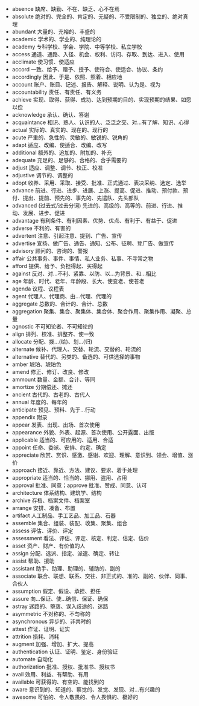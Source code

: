 - absence 缺席、缺勤、不在、缺乏、心不在焉
- absolute 绝对的、完全的、肯定的、无疑的、不受限制的、独立的、绝对真理
- abundant 大量的、充裕的、丰盛的
- academic 学术的、学业的、纯理论的
- academy 专科学校、学会、学院、中等学校、私立学校
- access 通道、通路、入径、机会、权利、访问、存取、到达、进入、使用
- acclimate 使习惯、使适应
- accord 一致、给予、赠予、授予、使符合、使适合、协议、条约
- accordingly 因此、于是、依照、照着、相应地
- account 账户、账目、记述、报告、解释、说明、认为是、视为
- accountability 责任、有责任、有义务
- achieve 实现、取得、获得、成功、达到预期的目的、实现预期的结果、如愿以偿
- acknowledge 承认、确认、答谢
- acquaintance 相识、熟人、认识的人、泛泛之交、对...有了解、知识、心得
- actual 实际的、真实的、现在的、现行的
- acute 严重的、急性的、灵敏的、敏锐的、锐角的
- adapt 适应、改编、使适合、改编、改写
- additional 额外的、追加的、附加的、补充
- adequate 充足的、足够的、合格的、合乎需要的
- adjust 适应、调整、调节、校正、校准
- adjustive 调节的、调整的
- adopt 收养、采用、采取、接受、批准、正式通过、表决采纳、选定、选举
- advance 前进、行进、进步、进展、上涨、提高、促进、推动、预付款、预付、提出、提前、预先的、事先的、先遣队、先头部队
- advanced (过去式/过去分词) 先进的、高级的、高等的、前进、行进、推动、发展、进步、促进
- advantage 有利条件、有利因素、优势、优点、有利于、有益于、促进
- adverse 不利的、有害的
- advertent 注意、引起注意、提到、广告、宣传
- advertise 宣扬、做广告、通告、通知、公布、征聘、登广告、做宣传
- advisory 顾问的、咨询的、警报
- affair 公共事务、事件、事情、私人业务、私事、不寻常之物
- afford 提供、给予、负担得起、买得起
- against 反对、对...不利、紧靠、以防、以...为背景、和...相比
- age 年龄、时代、老年、年龄段、长大、使变老、使苍老
- agenda 议程、议程表
- agent 代理人、代理商、由...代理、代理的
- aggregate 总数的、合计的、合计、总数
- aggregation 聚集、集合、聚集体、集合体、聚合作用、聚集作用、凝聚、总量
- agnostic 不可知论者、不可知论的
- align 排列、校准、排整齐、使一致
- allocate 分配、拨...(给)、划...(归)
- alternate 候补、代理人、交替、轮流、交替的、轮流的
- alternative 替代的、另类的、备选的、可供选择的事物
- amber 琥珀、琥珀色
- amend 修正、修订、改良、修改
- ammount 数量、金额、合计、等同
- amortize 分期偿还、摊还
- ancient 古代的、古老的、古代人
- annual 年度的、每年的
- anticipate 预见、预料、先于...行动
- appendix 附录
- appear 发表、出现、出场、首次使用
- appearance 外貌、外表、起源、首次使用、公开露面、出版
- applicable 适当的、可应用的、适用、合适
- appoint 任命、委派、安排、约定、确定
- appreciate 欣赏、赏识、感激、感谢、欢迎、理解、意识到、领会、增值、涨价
- approach 接近、靠近、方法、建议、要求、着手处理
- appropriate 适当的、恰当的、挪用、盗用、占用
- approval 批准、同意；approve 批准、赞成、同意、认可
- architecture 体系结构、建筑学、结构
- archive 存档、档案文件、档案室
- arrange 安排、凑备、布置
- artifact 人工制品、手工艺品、加工品、石器
- assemble 集合、组装、装配、收集、聚集、组合
- assess  评估、评价、评定
- assessment 看法、评估、评定、核定、判定、估定、估价
- asset 资产、财产、有价值的人
- assign 分配、选派、指定、派遣、确定、转让
- assist 帮助、援助
- assistant 助手、助理、助理的、辅助的、副的
- associate 联合、联想、联系、交往、非正式的、准的、副的、伙伴、同事、合伙人
- assumption 假定、假设、承担、担任
- assure 向...保证、使...确信、保证、确保
- astray 迷路的、堕落、误入歧途的、迷路
- asymmetric 不对称的、不匀称的
- asynchronous 异步的、非共时的
- attest 作证、证明、证实
- attrition 损耗、消耗
- augment 加强、增加、扩大、提高
- authentication 认证、证明、鉴定、身份验证
- automate 自动化
- authorization 批准、授权、批准书、授权书
- avail 效用、利益、有帮助、有用
- available 可获得的、有空的、能找到的
- aware 意识到的、知道的、察觉的、发觉、发现、对...有兴趣的
- awesome 可怕的、令人敬畏的、令人畏惧的、极好的